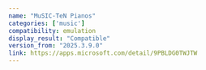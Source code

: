 ```yaml
---
name: "MuSIC-TeN Pianos"
categories: ['music']
compatibility: emulation
display_result: "Compatible"
version_from: "2025.3.9.0"
link: https://apps.microsoft.com/detail/9PBLDG0TWJTW
---
```

